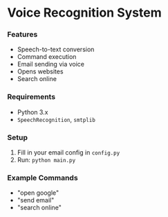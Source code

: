 # Voice Recognition System

### Features
- Speech-to-text conversion
- Command execution
- Email sending via voice
- Opens websites 
- Search online

### Requirements
- Python 3.x
- `SpeechRecognition`, `smtplib`

### Setup
1. Fill in your email config in `config.py`
2. Run: `python main.py`

### Example Commands
- "open google"
- "send email"
- "search online"